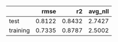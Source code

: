 |          |   rmse |     r2 |   avg_nll |
|:---------|-------:|-------:|----------:|
| test     | 0.8122 | 0.8432 |    2.7427 |
| training | 0.7335 | 0.8787 |    2.5002 |